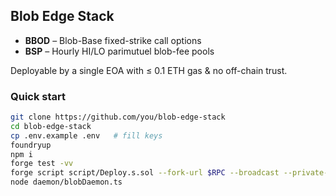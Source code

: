 ## Blob Edge Stack

* **BBOD** – Blob-Base fixed-strike call options  
* **BSP**  – Hourly HI/LO parimutuel blob-fee pools  

Deployable by a single EOA with ≤ 0.1 ETH gas & no off-chain trust.

### Quick start

```bash
git clone https://github.com/you/blob-edge-stack
cd blob-edge-stack
cp .env.example .env   # fill keys
foundryup
npm i
forge test -vv
forge script script/Deploy.s.sol --fork-url $RPC --broadcast --private-key $PRIV
node daemon/blobDaemon.ts
```
